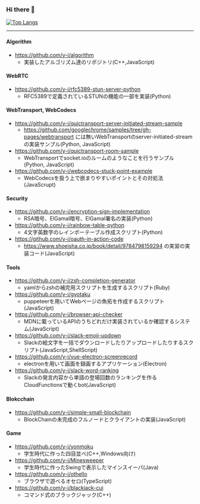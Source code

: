### Hi there 👋

[![Top Langs](https://github-readme-stats.vercel.app/api/top-langs/?username=y-i)](https://github.com/anuraghazra/github-readme-stats)

---

#### Algorithm
- https://github.com/y-i/algorithm
  - 実装したアルゴリズム達のリポジトリ(C++,JavaScript)

#### WebRTC
- https://github.com/y-i/rfc5389-stun-server-python
  - RFC5389で定義されているSTUNの機能の一部を実装(Python)
  
#### WebTransport, WebCodecs
- https://github.com/y-i/quictransport-server-initiated-stream-sample
  - https://github.com/googlechrome/samples/tree/gh-pages/webtransport には無いWebTransportのserver-initiated-streamの実装サンプル(Python, JavaScript)
- https://github.com/y-i/quictransport-room-sample
  - WebTransportでsocket.ioのルームのようなことを行うサンプル(Python, JavaScript)
- https://github.com/y-i/webcodecs-stuck-point-example
  - WebCodecsを扱う上で嵌まりやすいポイントとその対処法(JavaScrupt)
  
#### Security
- https://github.com/y-i/encryption-sign-implementation
  - RSA暗号、ElGamal暗号、ElGamal署名の実装(Python)
- https://github.com/y-i/rainbow-table-python
  - 4文字英数字のレインボーテーブル作成スクリプト(Python)
- https://github.com/y-i/oauth-in-action-code
  - https://www.shoeisha.co.jp/book/detail/9784798159294 の実習の実装コード(JavaScript)

#### Tools
- https://github.com/y-i/zsh-completion-generator
  - yamlからzshの補完用スクリプトを生成するスクリプト(Ruby)
- https://github.com/y-i/gyotaku
  - puppeteerを用いてWebページの魚拓を作成するスクリプト(JavaScript)
- https://github.com/y-i/browser-api-checker
  - MDNに載っているAPIのうちどれだけ実装されているか確認するシステム(JavaScript)
- https://github.com/y-i/slack-emoji-updown
  - Slackの絵文字を一括でダウンロードしたりアップロードしたりするスクリプト(JavaScript,ShellScript)
- https://github.com/y-i/vue-electron-screenrecord
  - electronを用いて画面を録画するアプリケーション(Electron)
- https://github.com/y-i/slack-word-ranking
  - Slackの発言内容から単語の登場回数のランキングを作るCloudFunctionsで動くbot(JavaScript)

#### Blokcchain
- https://github.com/y-i/simple-small-blockchain
  - BlockChainの未完成のフルノードとクライアントの実装(JavaScript)

#### Game
- https://github.com/y-i/yonmoku
  - 学生時代に作った四目並べ(C++,Windows向け)
- https://github.com/y-i/Minesweeper
  - 学生時代に作ったSwingで表示したマインスイーパ(Java)
- https://github.com/y-i/othello
  - ブラウザで遊べるオセロ(TypeScript)
- https://github.com/y-i/blackjack-cui
  - コマンド式のブラックジャック(C++)

<!--
**y-i/y-i** is a ✨ _special_ ✨ repository because its `README.md` (this file) appears on your GitHub profile.

Here are some ideas to get you started:

- 🔭 I’m currently working on ...
- 🌱 I’m currently learning ...
- 👯 I’m looking to collaborate on ...
- 🤔 I’m looking for help with ...
- 💬 Ask me about ...
- 📫 How to reach me: ...
- 😄 Pronouns: ...
- ⚡ Fun fact: ...
-->
